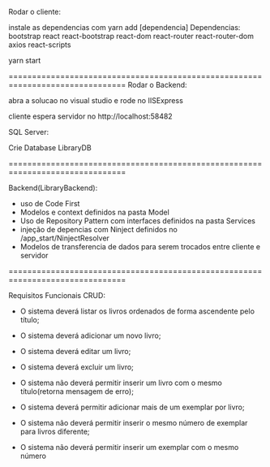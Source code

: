 Rodar o cliente:

instale as dependencias com yarn add [dependencia]
Dependencias:
bootstrap react react-bootstrap react-dom react-router react-router-dom axios react-scripts

yarn start

===============================================================================
Rodar o Backend:

abra a solucao no visual studio e rode no IISExpress

cliente espera servidor no http://localhost:58482

SQL Server:

Crie Database LibraryDB

===============================================================================

Backend(LibraryBackend):
* uso de Code First
* Modelos e context definidos na pasta Model
* Uso de Repository Pattern com interfaces definidos na pasta Services
* injeção de depencias com Ninject definidos no /app_start/NinjectResolver
* Modelos de transferencia de dados para serem trocados entre cliente e servidor


===============================================================================

Requisitos Funcionais
CRUD:
- O sistema deverá listar os livros ordenados de forma ascendente pelo título; 

- O sistema deverá adicionar um novo livro; 

- O sistema deverá editar um livro;

- O sistema deverá excluir um livro;

- O sistema não deverá permitir inserir um livro com o mesmo título(retorna mensagem de erro);


- O sistema deverá permitir adicionar mais de um exemplar por livro;

- O sistema não deverá permitir inserir o mesmo número de exemplar para livros diferente;

- O sistema não deverá permitir inserir um exemplar com o mesmo número
